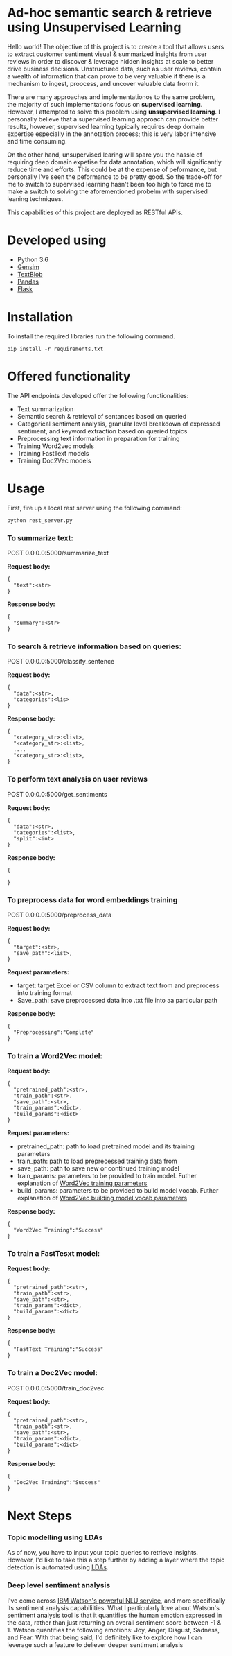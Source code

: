 # Ad-hoc semantic search & retrieve using Unsupervised Learning

Hello world! The objective of this project is to create a tool that allows users to extract customer sentiment visual & summarized insights from user reviews in order to discover & leverage hidden insights at scale to better drive business decisions. Unstructured data, such as user reviews, contain a wealth of information that can prove to be very valuable if there is a mechanism to ingest, proocess, and uncover valuable data frorm it.

There are many approaches and implementationos to the same problem, the majority of such implementations focus on **supervised learning**. However, I attempted to solve this problem using **unsupervised learning**. I personally believe that a supervised learning approach can provide better results, however, supervised learning typically requires deep domain expertise especially in the annotation process; this is very labor intensive and time consuming. 

On the other hand, unsupervised learing will spare you the hassle of requiring deep domain expetise for data annotation, which will significantly reduce time and efforts. This could be at the expense of peformance, but personally I've seen the peformance to be pretty good. So the trade-off for me to switch to supervised learning hasn't been too high to force me to make a switch to solving the aforementioned probelm with supervised leaning techniques.

This capabilities of this project are deployed as RESTful APIs.

# Developed using
* Python 3.6
* [Gensim]
* [TextBlob]
* [Pandas]
* [Flask]

# Installation
To install the required libraries run the following command.

```
pip install -r requirements.txt
```

# Offered functionality

The API endpoints developed offer the following functionalities:

* Text summarization
* Semantic search & retrieval of sentances based on queried
* Categorical sentiment analysis, granular level breakdown of expressed sentiment, and keyword extraction based on queried topics
* Preprocessing text information in preparation for training
* Training Word2vec models
* Training FastText models
* Training Doc2Vec models

# Usage

First, fire up a local rest server using the following command:
```
python rest_server.py
```

### To summarize text:

POST 0.0.0.0:5000/summarize_text

**Request body:**
```
{
  "text":<str>
}
```

**Response body:**
```
{
  "summary":<str>
}
```

### To search & retrieve information based on queries:

POST 0.0.0.0:5000/classify_sentence

**Request body:**
```
{
  "data":<str>,
  "categories":<lis>
}
```

**Response body:**
```
{
  "<category_str>:<list>,
  "<category_str>:<list>,
  ....
  "<category_str>:<list>,
}
```

### To perform text analysis on user reviews

POST 0.0.0.0:5000/get_sentiments

**Request body:**
```
{
  "data":<str>,
  "categories":<list>,
  "split":<int>
}
```

**Response body:**
```
{

}
```

### To preprocess data for word embeddings training

POST 0.0.0.0:5000/preprocess_data

**Request body:**
```
{
  "target":<str>,
  "save_path":<list>,
}
```

**Request parameters:**
* target: target Excel or CSV column to extract text from and preprocess into training format
* Save_path: save preprocessed data into .txt file into aa particular path

**Response body:**
```
{
  "Preprocessing":"Complete"
}
```

### To train a Word2Vec model:
**Request body:**
```
{
  "pretrained_path":<str>,
  "train_path":<str>,
  "save_path":<str>,
  "train_params":<dict>,
  "build_params":<dict>
}
```

**Request parameters:**
* pretrained_path: path to load pretrained model and its training parameters
* train_path: path to load preprecessed training data from
* save_path: path to save new or continued training model
* train_params: parameters to be provided to train model. Futher explanation of [Word2Vec training parameters]
* build_params: parameters to be provided to build model vocab. Futher explanation of [Word2Vec building model vocab parameters]

**Response body:**
```
{
  "Word2Vec Training":"Success"
}
```

### To train a FastTesxt model:

**Request body:**
```
{
  "pretrained_path":<str>,
  "train_path":<str>,
  "save_path":<str>,
  "train_params":<dict>,
  "build_params":<dict>
}
```

**Response body:**
```
{
  "FastText Training":"Success"
}
```

### To train a Doc2Vec model:

POST 0.0.0.0:5000/train_doc2vec

**Request body:**
```
{
  "pretrained_path":<str>,
  "train_path":<str>,
  "save_path":<str>,
  "train_params":<dict>,
  "build_params":<dict>
}
```

**Response body:**
```
{
  "Doc2Vec Training":"Success"
}
```



# Next Steps

### Topic modelling using LDAs
As of now, you have to input your topic queries to retrieve insights. However, I'd like to take this a step further by adding a layer where the topic detection is automated using [LDAs].


### Deep level sentiment analysis
I've come across [IBM Watson's powerful NLU service], and more specifically its sentiment analysis capabiliities. What I particularly love about Watson's sentiment analysis tool is that it quantifies the human emotion expressed in the data, rather than just returning an overall sentiment score between -1 & 1. Watson quantifies the following emotions: Joy, Anger, Disgust, Sadness, and Fear. With that being said, I'd definitely like to explore how I can leverage such a feature to deliever deeper sentiment analysis

[Gensim]: https://radimrehurek.com/gensim/
[TextBlob]: https://textblob.readthedocs.io/en/dev/
[Pandas]: https://pandas.pydata.org/
[Flask]: https://github.com/pallets/flask
[LDAs]: https://radimrehurek.com/gensim/models/ldamodel.html
[IBM Watson's powerful NLU service]: https://cloud.ibm.com/docs/services/natural-language-understanding/getting-started.html
[Word2Vec training parameters]: https://radimrehurek.com/gensim/models/word2vec.html#gensim.models.word2vec.Word2Vec
[Word2Vec building model vocab parameters]: https://radimrehurek.com/gensim/models/word2vec.html#gensim.models.word2vec.Word2Vec.build_vocab
